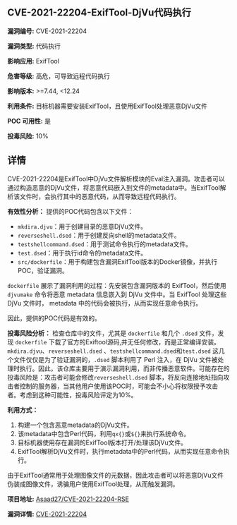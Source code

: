 ## CVE-2021-22204-ExifTool-DjVu代码执行

**漏洞编号:** CVE-2021-22204

**漏洞类型:** 代码执行

**影响应用:** ExifTool

**危害等级:** 高危，可导致远程代码执行

**影响版本:** >=7.44, <12.24

**利用条件:** 目标机器需要安装ExifTool，且使用ExifTool处理恶意DjVu文件

**POC 可用性:** 是

**投毒风险:** 10%

## 详情

CVE-2021-22204是ExifTool中DjVu文件解析模块的Eval注入漏洞。攻击者可以通过构造恶意的DjVu文件，将恶意代码嵌入到文件的metadata中。当ExifTool解析该文件时，会执行其中的恶意代码，从而导致远程代码执行。

**有效性分析：**
提供的POC代码包含以下文件：
* `mkdira.djvu`：用于创建目录的恶意DjVu文件。
* `reverseshell.dsed`：用于创建反向shell的metadata文件。
* `testshellcommand.dsed`：用于测试命令执行的metadata文件。
* `test.dsed`：用于执行id命令的metadata文件。
* `src/dockerfile`：用于构建包含漏洞ExifTool版本的Docker镜像，并执行POC，验证漏洞。

`dockerfile` 展示了漏洞利用的过程：先安装包含漏洞版本的 ExifTool，然后使用 `djvumake` 命令将恶意 metadata 信息嵌入到 DjVu 文件中。当 ExifTool 处理这些 DjVu 文件时， metadata 中的代码会被执行，从而实现任意命令执行。

因此，提供的POC代码是有效的。

**投毒风险分析：**
检查仓库中的文件，尤其是 `dockerfile` 和几个 `.dsed` 文件，发现 `dockerfile` 下载了官方的Exiftool源码,并无任何修改，而是正常编译安装。`mkdira.djvu`、`reverseshell.dsed` 、`testshellcommand.dsed`和`test.dsed` 这几个文件仅仅是为了验证漏洞的，`.dsed` 脚本利用了 Perl 注入，在 DjVu 文件被处理时执行。因此，该仓库主要用于演示漏洞利用，而非传播恶意软件。可能存在的投毒风险是：攻击者可能会修改`reverseshell.dsed` 脚本，将反向连接地址指向攻击者控制的服务器，当其他用户使用该POC时，可能会不小心将权限授予攻击者。考虑到这种可能性，投毒风险评定为10%。

**利用方式：**
1.  构建一个包含恶意metadata的DjVu文件。
2.  该metadata中包含Perl代码，利用`qx{}`或`${}`来执行系统命令。
3.  目标机器使用存在漏洞的ExifTool版本打开/处理该DjVu文件。
4.  ExifTool解析DjVu文件时，执行metadata中的Perl代码，从而实现任意命令执行。

由于ExifTool通常用于处理图像文件的元数据，因此攻击者可以将恶意DjVu文件伪装成图像文件，诱骗用户使用ExifTool处理，从而触发漏洞。

**项目地址:** [Asaad27/CVE-2021-22204-RSE](https://github.com/Asaad27/CVE-2021-22204-RSE)

**漏洞详情:** [CVE-2021-22204](https://nvd.nist.gov/vuln/detail/CVE-2021-22204)